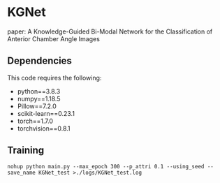 # KGNet

paper: A Knowledge-Guided Bi-Modal Network for the Classification of Anterior Chamber Angle Images




## Dependencies

This code requires the following:

- python==3.8.3
- numpy==1.18.5
- Pillow==7.2.0
- scikit-learn==0.23.1
- torch==1.7.0
- torchvision==0.8.1



## Training


```
nohup python main.py --max_epoch 300 --p_attri 0.1 --using_seed --save_name KGNet_test >./logs/KGNet_test.log
```


